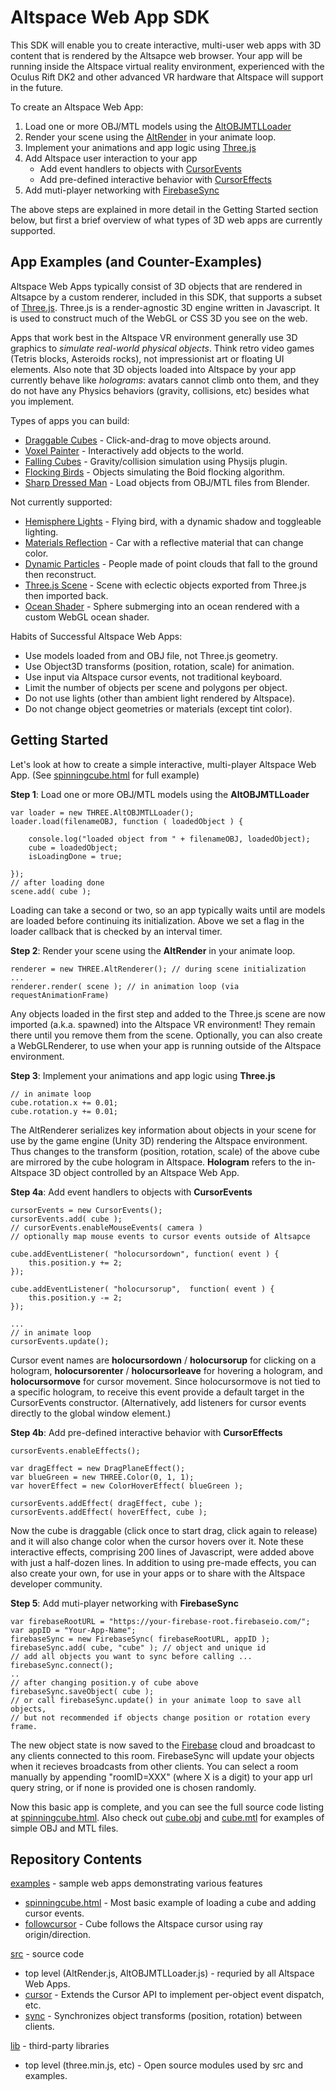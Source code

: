 # Altspace Web App SDK

This SDK will enable you to create interactive, multi-user web apps with 3D content that is rendered by the Altsapce web browser.  Your app will be running inside the Altspace virtual reality environment, experienced with the Oculus Rift DK2 and other advanced VR hardware that Altspace will support in the future.

To create an Altspace Web App:

1. Load one or more OBJ/MTL models using the [AltOBJMTLLoader]
2. Render your scene using the [AltRender] in your animate loop.
3. Implement your animations and app logic using [Three.js]
4. Add Altspace user interaction to your app
	* Add event handlers to objects with [CursorEvents]
	* Add pre-defined interactive behavior with [CursorEffects]
5. Add muti-player networking with [FirebaseSync]

The above steps are explained in more detail in the Getting Started section below, but first a brief overview of what types of 3D web apps are currently supported.

## App Examples (and Counter-Examples)

Altspace Web Apps typically consist of 3D objects that are rendered in Altsapce by a custom renderer, included in this SDK, that supports a subset of [Three.js]. Three.js is a render-agnostic 3D engine written in Javascript. It is used to construct much of the WebGL or CSS 3D you see on the web.

Apps that work best in the Altspace VR environment generally use 3D graphics to *simulate real-world physical objects*. Think retro video games (Tetris blocks, Asteroids rocks), not impressionist art or floating UI elements.  Also note that 3D objects loaded into Altspace by your app currently behave like *holograms*: avatars cannot climb onto them, and they do not have any Physics behaviors (gravity, collisions, etc) besides what you implement.

Types of apps you can build:
* [Draggable Cubes] - Click-and-drag to move objects around.
* [Voxel Painter] - Interactively add objects to the world.
* [Falling Cubes] - Gravity/collision simulation using Physijs plugin. 
* [Flocking Birds] - Objects simulating the Boid flocking algorithm.
* [Sharp Dressed Man] - Load objects from OBJ/MTL files from Blender.  

Not currently supported:
* [Hemisphere Lights] - Flying bird, with a dynamic shadow and toggleable lighting.
* [Materials Reflection] - Car with a reflective material that can change color.
* [Dynamic Particles] - People made of point clouds that fall to the ground then reconstruct.
* [Three.js Scene] - Scene with eclectic objects exported from Three.js then imported back.
* [Ocean Shader] - Sphere submerging into an ocean rendered with a custom WebGL ocean shader.

Habits of Successful Altspace Web Apps:
* Use models loaded from and OBJ file, not Three.js geometry.
* Use Object3D transforms (position, rotation, scale) for animation.
* Use input via Altspace cursor events, not traditional keyboard.
* Limit the number of objects per scene and polygons per object.
* Do not use lights (other than ambient light rendered by Altspace).
* Do not change object geometries or materials (except tint color).

## Getting Started

Let's look at how to create a simple interactive, multi-player Altspace Web App. (See [spinningcube.html] for full example)

**Step 1**:
Load one or more OBJ/MTL models using the **AltOBJMTLLoader**
```
var loader = new THREE.AltOBJMTLLoader();
loader.load(filenameOBJ, function ( loadedObject ) {

	console.log("loaded object from " + filenameOBJ, loadedObject);
	cube = loadedObject;
	isLoadingDone = true;

});
// after loading done
scene.add( cube );
```
Loading can take a second or two, so an app typically waits until are models are loaded before continuing its initialization. Above we set a flag in the loader callback that is checked by an interval timer.

**Step 2**:
Render your scene using the **AltRender** in your animate loop.
```
renderer = new THREE.AltRenderer(); // during scene initialization
...
renderer.render( scene ); // in animation loop (via requestAnimationFrame)
```
Any objects loaded in the first step and added to the Three.js scene are now imported (a.k.a. spawned) into the Altspace VR environment!  They remain there until you remove them from the scene.  Optionally, you can also create a WebGLRenderer, to use when your app is running outside of the Altspace environment.

**Step 3**:
Implement your animations and app logic using **Three.js**
```
// in animate loop
cube.rotation.x += 0.01;
cube.rotation.y += 0.01;
```
The AltRenderer serializes key information about objects in your scene for use by the game engine (Unity 3D) rendering the Altspace environment. Thus changes to the transform (position, rotation, scale) of the above cube are mirrored by the cube hologram in Altspace. **Hologram** refers to the in-Altspace 3D object controlled by an Altspace Web App.


**Step 4a**:
Add event handlers to objects with **CursorEvents**
```
cursorEvents = new CursorEvents();
cursorEvents.add( cube );
// cursorEvents.enableMouseEvents( camera )
// optionally map mouse events to cursor events outside of Altsapce

cube.addEventListener( "holocursordown", function( event ) {
	this.position.y += 2;
});

cube.addEventListener( "holocursorup",  function( event ) {
	this.position.y -= 2;
});

...
// in animate loop
cursorEvents.update();
```
Cursor event names are **holocursordown** / **holocursorup** for clicking on a hologram, **holocursorenter** / **holocursorleave** for hovering a hologram, and **holocursormove** for cursor movement. Since holocursormove is not tied to a specific hologram, to receive this event provide a default target in the CursorEvents constructor. (Alternatively, add listeners for cursor events directly to the global window element.)

**Step 4b**:
Add pre-defined interactive behavior with **CursorEffects**
```
cursorEvents.enableEffects();

var dragEffect = new DragPlaneEffect();
var blueGreen = new THREE.Color(0, 1, 1);
var hoverEffect = new ColorHoverEffect( blueGreen );

cursorEvents.addEffect( dragEffect, cube );
cursorEvents.addEffect( hoverEffect, cube );
```
Now the cube is draggable (click once to start drag, click again to release) and it will also change color when the cursor hovers over it. Note these interactive effects, comprising 200 lines of Javascript, were added above with just a half-dozen lines. In addition to using pre-made effects, you can also create your own, for use in your apps or to share with the Altspace developer community.

**Step 5**:
Add muti-player networking with **FirebaseSync**
```
var firebaseRootURL = "https://your-firebase-root.firebaseio.com/";
var appID = "Your-App-Name";
firebaseSync = new FirebaseSync( firebaseRootURL, appID );
firebaseSync.add( cube, "cube" ); // object and unique id
// add all objects you want to sync before calling ...
firebaseSync.connect();
..
// after changing position.y of cube above
firebaseSync.saveObject( cube );
// or call firebaseSync.update() in your animate loop to save all objects,
// but not recommended if objects change position or rotation every frame.
```
The new object state is now saved to the [Firebase](http://firebase.com) cloud and broadcast to any clients connected to this room.  FirebaseSync will update your objects when it recieves broadcasts from other clients.  You can select a room manually by appending "roomID=XXX" (where X is a digit) to your app url query string, or if none is provided one is chosen randomly.

Now this basic app is complete, and you can see the full source code listing at [spinningcube.html]. Also check out [cube.obj] and [cube.mtl] for examples of simple OBJ and MTL files.

## Repository Contents

[examples](examples) - sample web apps demonstrating various features

* [spinningcube.html](spinningcube.html) - Most basic example of loading a cube and adding cursor events.
* [followcursor](followcursor.html) - Cube follows the Altspace cursor using ray origin/direction.

[src](src) - source code

* top level (AltRender.js, AltOBJMTLLoader.js) - requried by all Altspace Web Apps.
* [cursor](src/cursor) - Extends the Cursor API to implement per-object event dispatch, etc.
* [sync](src/sync) - Synchronizes object transforms (position, rotation) between clients.

[lib](lib) - third-party libraries 
* top level (three.min.js, etc) - Open source modules used by src and examples. 

[Flocking Birds]: http://threejs.org/examples/canvas_geometry_birds.html
[Voxel Painter]: http://threejs.org/examples/#webgl_interactive_voxelpainter
[Draggable Cubes]: http://threejs.org/examples/#webgl_interactive_draggablecubes
[Hemisphere Lights]: http://threejs.org/examples/#webgl_lights_hemisphere
[Materials Reflection]: http://threejs.org/examples/#webgl_materials_cars_camaro
[Dynamic Particles]: http://threejs.org/examples/#webgl_particles_dynamic
[Sharp Dressed Man]: http://threejs.org/examples/#webgl_loader_obj_mtl
[Three.js Scene]: http://threejs.org/examples/#webgl_loader_scene
[Ocean Shader]: http://threejs.org/examples/#webgl_shaders_ocean
[Falling Cubes]: http://chandlerprall.github.io/Physijs/examples/collisions.html

[AltOBJMTLLoader]: src/AltOBJMTLLoader.js
[AltRender]: src/AltRenderer.js
[CursorEvents]: src/cursor/CursorEvents.js
[CursorEffects]: src/cursor/CursorEffects.js
[FirebaseSync]: src/sync/FirebaseSync.js
[Three.js]: http://https://github.com/mrdoob/three.js/

[spinningcube.html]: examples/spinningcube.html
[cube.obj]: examples/spinning_cube/cube.obj
[cube.mtl]: examples/spinning_cube/cube.mtl



